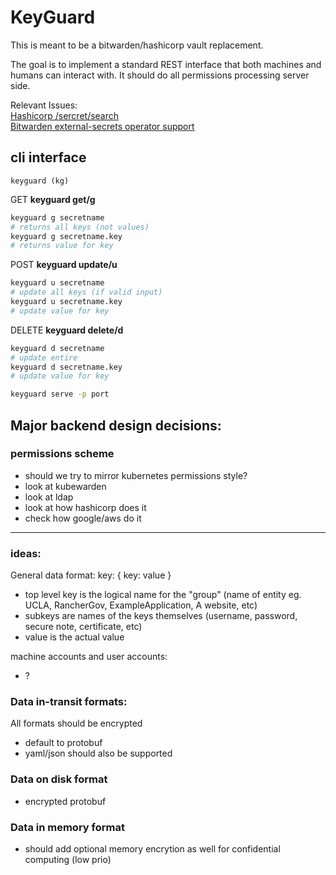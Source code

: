 # KeyGuard

This is meant to be a bitwarden/hashicorp vault replacement.

The goal is to implement a standard REST interface that both machines and humans can interact with. 
It should do all permissions processing server side.

Relevant Issues:  
[Hashicorp /sercret/search](https://github.com/hashicorp/vault/issues/1973)  
[Bitwarden external-secrets operator support](https://github.com/external-secrets/external-secrets/issues/2661)

## cli interface
```
keyguard (kg)
```
GET
**keyguard get/g**
```bash
keyguard g secretname
# returns all keys (not values)
keyguard g secretname.key
# returns value for key
```

POST
**keyguard update/u**
```bash
keyguard u secretname
# update all keys (if valid input)
keyguard u secretname.key
# update value for key
```

DELETE
**keyguard delete/d**
```bash
keyguard d secretname
# update entire 
keyguard d secretname.key
# update value for key
```

```bash
keyguard serve -p port
```



## Major backend design decisions:

### permissions scheme
- should we try to mirror kubernetes permissions style?
- look at kubewarden
- look at ldap
- look at how hashicorp does it
- check how google/aws do it
---

### ideas:

General data format:
key: {
    key: value
}
- top level key is the logical name for the "group" (name of entity eg. UCLA, RancherGov, ExampleApplication, A website, etc)
- subkeys are names of the keys themselves (username, password, secure note, certificate, etc)
- value is the actual value

machine accounts and user accounts:
- ?

### Data in-transit formats:
All formats should be encrypted
- default to protobuf
- yaml/json should also be supported

### Data on disk format
- encrypted protobuf

### Data in memory format
- should add optional memory encrytion as well for confidential computing (low prio)
